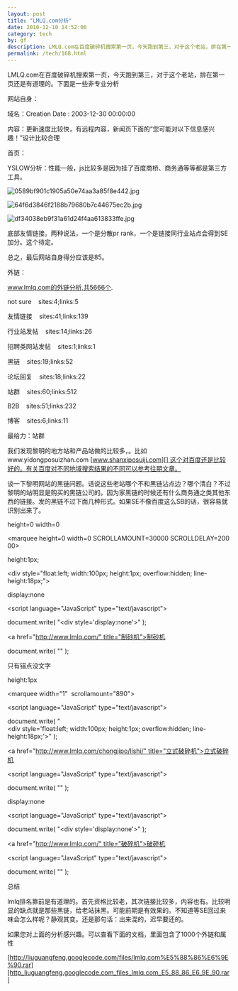 ```yaml
---
layout: post
title: "LMLQ.com分析"
date: 2010-12-10 14:52:00
category: tech
by: gf
description: LMLQ.com在百度破碎机搜索第一页，今天跑到第三，对于这个老站，排在第一页还是有道理的。下面是一些非专业分析网站自身：域名：CreationDate:2003-12-3000:00:00内容：更新速度
permalink: /tech/168.html
---
```

LMLQ.com在百度破碎机搜索第一页，今天跑到第三，对于这个老站，排在第一页还是有道理的。下面是一些非专业分析

网站自身：

域名：Creation Date : 2003-12-30 00:00:00

内容：更新速度比较快，有远程内容，新闻页下面的“您可能对以下信息感兴趣！”设计比较合理

首页：

YSLOW分析：性能一般，js比较多是因为挂了百度商桥、商务通等等都是第三方工具。

![0589bf901c1905a50e74aa3a85f8e442.jpg][]

![64f6d3846f2188b79680b7c44675ec2b.jpg][]

![df34038eb9f31a61d24f4aa613833ffe.jpg][]

底部友情链接。两种说法，一个是分散pr rank，一个是链接同行业站点会得到SE加分。这个待定。

总之，最后网站自身得分应该是85。

外链：

www.lmlq.com的外链分析,共5666个.

not sure    sites:4;links:5

友情链接    sites:41;links:139

行业站发帖    sites:14;links:26

招聘类网站发帖    sites:1;links:1

黑链    sites:19;links:52

论坛回复    sites:18;links:22

站群    sites:60;links:512

B2B    sites:51;links:232

博客    sites:6;links:11

最给力：站群

我们发现黎明的地方站和产品站做的比较多，。比如www.yidongposuizhan.com [www.shanxiposuiji.com][] 这个对百度还是比较好的。有关百度对不同地域搜索结果的不同可以参考往期文章。

谈一下黎明网站的黑链问题。话说这些老站哪个不和黑链沾点边？哪个清白？不过黎明的站明显是购买的黑链公司的。因为家黑链的时候还有什么商务通之类其他东西的链接。发的黑链不过下面几种形式。如果SE不像百度这么SB的话，很容易就识别出来了。

height=0 width=0

<marquee height=0 width=0 SCROLLAMOUNT=30000 SCROLLDELAY=20000>

</marquee>

height:1px;

<div style="float:left; width:100px; height:1px; overflow:hidden; line-height:18px;">  

</div>

display:none

<script language="JavaScript" type="text/javascript">

document.write( "<div style='display:none'>" );

</script>

<a href="http://www.lmlq.com/" title="制砂机">制砂机</a>

document.write( "</div>" );

只有锚点没文字

<div><a href="http://www.lmpsj.cn/" title="破碎机"></div>

height:1px

<marquee width="1"  scrollamount="890"></marquee>

<script language="JavaScript" type="text/javascript">

document.write( "<div style='float:left; width:100px; height:1px; overflow:hidden; line-height:18px;'>" );

</script>

<a href="http://www.lmlq.com/chongjipo/lishi/" title="立式破碎机">立式破碎机</a>

<script language="JavaScript" type="text/javascript">

document.write( "</div>" );

display:none

<script language="JavaScript" type="text/javascript">

document.write( "<div style='display:none'>" );

</script>

<a href="http://www.lmlq.com/" title="破碎机">破碎机</a>

<script language="JavaScript" type="text/javascript">

document.write( "</div>" );

</script>

总结

lmlq排名靠前是有道理的。首先资格比较老，其次链接比较多，内容也有。比较明显的缺点就是那些黑链，给老站抹黑。可能前期是有效果的。不知道等SE回过来味会怎么样呢？静观其变。还是那句话：出来混的，迟早要还的。

如果您对上面的分析感兴趣。可以查看下面的文档，里面包含了1000个外链和属性

[http://liuguangfeng.googlecode.com/files/lmlq.com%E5%88%86%E6%9E%90.rar][http_liuguangfeng.googlecode.com_files_lmlq.com_E5_88_86_E6_9E_90.rar]  


  



[0589bf901c1905a50e74aa3a85f8e442.jpg]: http://www.gfzj.us/gfzjus_blog/tech/2014-10-22/0589bf901c1905a50e74aa3a85f8e442.jpg
[64f6d3846f2188b79680b7c44675ec2b.jpg]: http://www.gfzj.us/gfzjus_blog/tech/2014-10-22/64f6d3846f2188b79680b7c44675ec2b.jpg
[df34038eb9f31a61d24f4aa613833ffe.jpg]: http://www.gfzj.us/gfzjus_blog/tech/2014-10-22/df34038eb9f31a61d24f4aa613833ffe.jpg
[www.shanxiposuiji.com]: http://www.shanxiposuiji.com/
[http_liuguangfeng.googlecode.com_files_lmlq.com_E5_88_86_E6_9E_90.rar]: http://liuguangfeng.googlecode.com/files/lmlq.com%E5%88%86%E6%9E%90.rar
